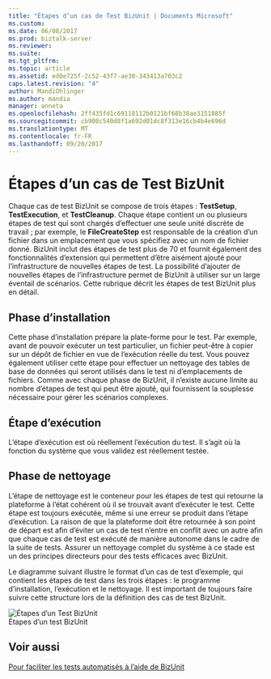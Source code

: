 ```yaml
---
title: "Étapes d’un cas de Test BizUnit | Documents Microsoft"
ms.custom: 
ms.date: 06/08/2017
ms.prod: biztalk-server
ms.reviewer: 
ms.suite: 
ms.tgt_pltfrm: 
ms.topic: article
ms.assetid: ed0e725f-2c52-43f7-ae30-343413a703c2
caps.latest.revision: "4"
author: MandiOhlinger
ms.author: mandia
manager: anneta
ms.openlocfilehash: 2ff435fd1c69118112b0121bf68b38ae3151885f
ms.sourcegitcommit: cb908c540d8f1a692d01dc8f313e16cb4b4e696d
ms.translationtype: MT
ms.contentlocale: fr-FR
ms.lasthandoff: 09/20/2017
---
```

# <a name="stages-of-a-bizunit-test-case"></a>Étapes d’un cas de Test BizUnit
Chaque cas de test BizUnit se compose de trois étapes : **TestSetup**, **TestExecution**, et **TestCleanup**. Chaque étape contient un ou plusieurs étapes de test qui sont chargés d’effectuer une seule unité discrète de travail ; par exemple, le **FileCreateStep** est responsable de la création d’un fichier dans un emplacement que vous spécifiez avec un nom de fichier donné.  BizUnit inclut des étapes de test plus de 70 et fournit également des fonctionnalités d’extension qui permettent d’être aisément ajouté pour l’infrastructure de nouvelles étapes de test. La possibilité d’ajouter de nouvelles étapes de l’infrastructure permet de BizUnit à utiliser sur un large éventail de scénarios. Cette rubrique décrit les étapes de test BizUnit plus en détail.  
  
## <a name="setup-stage"></a>Phase d’installation  
 Cette phase d’installation prépare la plate-forme pour le test. Par exemple, avant de pouvoir exécuter un test particulier, un fichier peut-être à copier sur un dépôt de fichier en vue de l’exécution réelle du test. Vous pouvez également utiliser cette étape pour effectuer un nettoyage des tables de base de données qui seront utilisés dans le test ni d’emplacements de fichiers. Comme avec chaque phase de BizUnit, il n’existe aucune limite au nombre d’étapes de test qui peut être ajouté, qui fournissent la souplesse nécessaire pour gérer les scénarios complexes.  
  
## <a name="execution-stage"></a>Étape d’exécution  
 L’étape d’exécution est où réellement l’exécution du test. Il s’agit où la fonction du système que vous validez est réellement testée.  
  
## <a name="cleanup-stage"></a>Phase de nettoyage  
 L’étape de nettoyage est le conteneur pour les étapes de test qui retourne la plateforme à l’état cohérent où il se trouvait avant d’exécuter le test. Cette étape est toujours exécutée, même si une erreur se produit dans l’étape d’exécution. La raison de que la plateforme doit être retournée à son point de départ est afin d’éviter un cas de test n’entre en conflit avec un autre afin que chaque cas de test est exécuté de manière autonome dans le cadre de la suite de tests. Assurer un nettoyage complet du système à ce stade est un des principes directeurs pour des tests efficaces avec BizUnit.  
  
 Le diagramme suivant illustre le format d’un cas de test d’exemple, qui contient les étapes de test dans les trois étapes : le programme d’installation, l’exécution et le nettoyage. Il est important de toujours faire suivre cette structure lors de la définition des cas de test BizUnit.  
  
 ![Étapes d’un Test BizUnit](../technical-guides/media/0a3e2e30-8329-4e87-ae83-f50f7b6aa0a4.gif "0a3e2e30-8329-4e87-ae83-f50f7b6aa0a4")  
Étapes d’un test BizUnit  
  
## <a name="see-also"></a>Voir aussi  
 [Pour faciliter les tests automatisés à l’aide de BizUnit](../technical-guides/using-bizunit-to-facilitate-automated-testing.md)